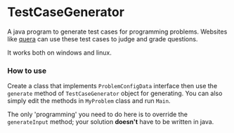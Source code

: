 # TestCaseGenerator
A java program to generate test cases for programming problems. Websites like [quera](https://quera.ir/) can use these test cases to judge and grade questions.  
  
It works both on windows and linux.

### How to use
Create a class that implements `ProblemConfigData` interface then use the `generate` method of `TestCaseGenerator` object for generating. You can also simply edit the methods in `MyProblem` class and run `Main`.  
  
The only 'programming' you need to do here is to override the `generateInput` method; your solution **doesn't** have to be written in java.
